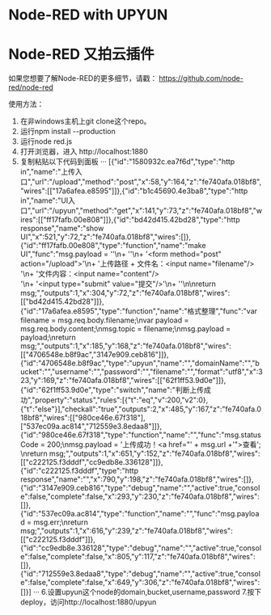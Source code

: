 # Node-RED with UPYUN
# Node-RED 又拍云插件

如果您想要了解Node-RED的更多细节，请戳： https://github.com/node-red/node-red

使用方法：

1. 在非windows主机上git clone这个repo。
2. 运行npm install --production
3. 运行node red.js
4. 打开浏览器，进入 http://localhost:1880
5. 复制粘贴以下代码到面板
···
[{"id":"1580932c.ea7f6d","type":"http in","name":"上传入口","url":"/upload","method":"post","x":58,"y":164,"z":"fe740afa.018bf8","wires":[["17a6afea.e8595"]]},{"id":"b1c45690.4e3ba8","type":"http in","name":"UI入口","url":"/upyun","method":"get","x":141,"y":73,"z":"fe740afa.018bf8","wires":[["ff17fafb.00e808"]]},{"id":"bd42d415.42bd28","type":"http response","name":"show UI","x":521,"y":72,"z":"fe740afa.018bf8","wires":[]},{"id":"ff17fafb.00e808","type":"function","name":"make UI","func":"msg.payload = ''\n+ '<html><body>'\n+ '<form method=\"post\" action=\"/upload\">'\n+ '上传路径 + 文件名：<input name=\"filename\"/><br/>'\n+ '文件内容：<input name=\"content\"/><br/>'\n+ '<input type=\"submit\" value=\"提交\"/>'\n+ '</form></body></html>'\n\nreturn msg;","outputs":1,"x":304,"y":72,"z":"fe740afa.018bf8","wires":[["bd42d415.42bd28"]]},{"id":"17a6afea.e8595","type":"function","name":"格式整理","func":"var filename = msg.req.body.filename;\nvar payload = msg.req.body.content;\nmsg.topic = filename;\nmsg.payload = payload;\nreturn msg;","outputs":1,"x":185,"y":168,"z":"fe740afa.018bf8","wires":[["4706548e.b8f9ac","3147e909.ceb816"]]},{"id":"4706548e.b8f9ac","type":"upyun","name":"","domainName":"","bucket":"","username":"","password":"","filename":"","format":"utf8","x":323,"y":169,"z":"fe740afa.018bf8","wires":[["62f1ff53.9d0e"]]},{"id":"62f1ff53.9d0e","type":"switch","name":"判断上传成功","property":"status","rules":[{"t":"eq","v":200,"v2":0},{"t":"else"}],"checkall":"true","outputs":2,"x":485,"y":167,"z":"fe740afa.018bf8","wires":[["980ce46e.67f318"],["537ec09a.ac814","712559e3.8edaa8"]]},{"id":"980ce46e.67f318","type":"function","name":"","func":"msg.statusCode = 200;\nmsg.payload = '上传成功！<a href=\"' + msg.url +'\">查看</a>'; \nreturn msg;","outputs":1,"x":651,"y":152,"z":"fe740afa.018bf8","wires":[["c222125.f3dddf","cc9edb8e.336128"]]},{"id":"c222125.f3dddf","type":"http response","name":"","x":790,"y":198,"z":"fe740afa.018bf8","wires":[]},{"id":"3147e909.ceb816","type":"debug","name":"","active":true,"console":false,"complete":false,"x":293,"y":230,"z":"fe740afa.018bf8","wires":[]},{"id":"537ec09a.ac814","type":"function","name":"","func":"msg.payload = msg.err;\nreturn msg;","outputs":1,"x":616,"y":239,"z":"fe740afa.018bf8","wires":[["c222125.f3dddf"]]},{"id":"cc9edb8e.336128","type":"debug","name":"","active":true,"console":false,"complete":false,"x":805,"y":117,"z":"fe740afa.018bf8","wires":[]},{"id":"712559e3.8edaa8","type":"debug","name":"","active":true,"console":false,"complete":false,"x":649,"y":306,"z":"fe740afa.018bf8","wires":[]}]
···
6.设置upyun这个node的domain,bucket,username,password
7.按下deploy，访问http://localhost:1880/upyun
